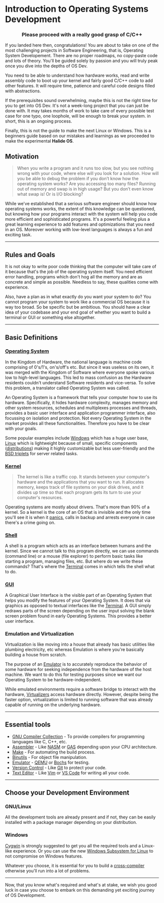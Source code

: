 # Introduction to Operating Systems Development

<center><h3>Please proceed with a <b>really good</b> grasp of C/C++</h3></center>

If you landed here then, congratulations! You are about to take on one of the most challenging projects in Software Engineering, that is, Operating System Developement. There are no proper roadmaps, no copy-paste code and lots of theory. You'll be guided solely by passion and you will truly peak once you dive into the depths of OS Dev.

You need to be able to understand how hardware works, read and write assembly code to boot up your kernel and fairly good C/C++ code to add other features. It will require time, patience and careful code designs filled with abstractions.

If the prerequisites sound overwhelming, maybe this is not the right time for you to get into OS Dev. It's not a week-long project that you can just be done with. It may takes months of work to take care of every possible test case for one typo, one loophole, will be enough to break your system. in short, this is an ongoing process.

Finally, this is not the guide to make the next Linux or Windows. This is a beginners guide based on our mistakes and learnings as we proceeded to make the experimental **Halide OS**.

## Motivation

> When you write a program and it runs too slow, but you see nothing wrong with your code, where else will you look for a solution. How will you be able to debug the problem if you don’t know how the operating system works? Are you accessing too many files? Running out of memory and swap is in high usage? But you don’t even know what swap is! Or is I/O blocking?

While we've established that a serious software engineer should know how operating systems works, the extent of this knowledge can be questioned, but knowing how your programs interact with the system will help you code more efficient and sophisticated programs. It's a powerful feeling plus a great learning experience to add features and optimizations that you need in an OS. Moreover working with low-level languages is always a fun and exciting task.

<hr />

## Rules and Goals

It is not okay to write poor code thinking that the computer will take care of it because that's the job of the operating system itself. You need efficient error handling, programs which don't hog all the memory and are as concrete and simple as possible. Needless to say, these qualities come with experience.

Also, have a plan as in what exactly do you want your system to do? You cannot program your system to work like a commercial OS because it is way too broad. So be specific but be ambitious. You should have a clear idea of your codebase and your end goal of whether you want to build a terminal or GUI or something else altogether.

<hr />

## Basic Definitions

### [Operating System](https://en.wikipedia.org/wiki/Operating_system)

In the Kingdom of Hardware, the national language is machine code comprising of 0's/1's, on's/off's etc. But since it was useless on its own, it was merged with the Kingdom of Software where everyone spoke various low to high-level languages. This led to mass confusion as the Hardware residents couldn't understand Software residents and vice-versa. To solve this problem, a translator called Operating System was called.

An Operating System is a framework that tells your computer how to use its hardware. Specifically, it hides hardware complexity, manages memory and other system resources, schedules and multiplexes processes and threads, provides a basic user interface and application programmer interface, also focussing on isolation and protection. Not every Operating System in the market provides all these functionalities. Therefore you have to be clear with your goals.

Some popular examples include [Windows](https://en.wikipedia.org/wiki/Microsoft_Windows) which has a huge user base, [Linux](https://en.wikipedia.org/wiki/Linux) which is lightweight because of small, specific components ([distributions](https://en.wikipedia.org/wiki/List_of_Linux_distributions)) making it highly customizable but less user-friendly and the [BSD triplets](https://en.wikipedia.org/wiki/Berkeley_Software_Distribution) for server related tasks.

### [Kernel](<https://en.wikipedia.org/wiki/Kernel_(operating_system)>)

> The kernel is like a traffic cop. It stands between your computer's hardware and the applications that you want to run. It allocates memory, keeps track of file systems on your disk drives, and it divides up time so that each program gets its turn to use your computer's resources.

Operating systems are mostly about drivers. That's more than 90% of a kernel. So a kernel is the core of an OS that is invisible and the only time you'll see it is when it [panics](https://en.wikipedia.org/wiki/Kernel_panic), calls in backup and arrests everyone in case there's a crime going on.

### [Shell](<https://en.wikipedia.org/wiki/Shell_(computing)>)

A shell is a program which acts as an interface between humans and the kernel. Since we cannot talk to this program directly, we can use commands (command line) or a mouse (file explorer) to perform basic tasks like starting a program, managing files, etc. But where do we write these commands? That's where the [Terminal](https://en.wikipedia.org/wiki/Computer_terminal#:~:text=A%20computer%20terminal%20is%20an,a%20computer%20screen%20by%20decades.) comes in which tells the shell what to do.

### [GUI](https://en.wikipedia.org/wiki/Graphical_user_interface)

A Graphical User Interface is the visible part of an Operating System that helps you modify the features of your Operating System. It does that via graphics as opposed to textual interfaces like the [Terminal](https://en.wikipedia.org/wiki/Computer_terminal#:~:text=A%20computer%20terminal%20is%20an,a%20computer%20screen%20by%20decades.). A GUI simply redraws parts of the screen depending on the user input solving the blank screen problem found in early Operating Systems. This provides a better user interface.

### Emulation and Virtualization

Virtualization is like moving into a house that already has basic utilities like plumbing electricity, etc whereas Emulation is where you're basically building a house from scratch.

The purpose of an [Emulator](https://en.wikipedia.org/wiki/Emulator) is to accurately reproduce the behavior of some hardware for seeking independence from the hardware of the host machine. We want to do this for testing purposes since we want our Operating System to be hardware-independent.

While emulated environments require a software bridge to interact with the hardware, [Virtualizers](https://en.wikipedia.org/wiki/Virtualization) access hardware directly. However, despite being the faster option, virtualization is limited to running software that was already capable of running on the underlying hardware.

<hr />

## Essential tools

- [GNU Compiler Collection](https://wiki.osdev.org/GCC) - To provide compilers for programming languages like C, C++, etc.
- [Assembler](https://en.wikipedia.org/wiki/Assembly_language#Assembler) - Like [NASM](https://www.nasm.us/) or [GAS](https://en.wikipedia.org/wiki/GNU_Assembler) depending upon your CPU architecture.
- [Make](https://wiki.osdev.org/Makefile) - For automating the build process.
- [Binutils](https://www.gnu.org/software/binutils/) - For object file manipulation.
- [Emulator](https://en.wikipedia.org/wiki/Emulator) - [QEMU](https://www.qemu.org/) or [Bochs](https://en.wikipedia.org/wiki/Bochs) for testing.
- [Version Control](https://en.wikipedia.org/wiki/Version_control) - Like [Git](https://en.wikipedia.org/wiki/Git) to protect your code.
- [Text Editor](https://wiki.osdev.org/List_of_editors) - Like [Vim](https://www.vim.org/) or [VS Code](https://code.visualstudio.com/) for writing all your code.

<hr />

## Choose your Development Environment

### GNU/Linux

All the development tools are already present and if not, they can be easily installed with a package manager depending on your distribution.

### Windows

[Cygwin](https://wiki.osdev.org/Cygwin) is strongly suggested to get you all the required tools and a Linux-like experience. Or you can use the new [Windows Subsystem for Linux](https://en.wikipedia.org/wiki/Windows_Subsystem_for_Linux) to not compromise on Windows features.

Whatever you choose, it is essential for you to build a [cross-compiler](https://wiki.osdev.org/GCC_Cross-Compiler) otherwise you'll run into a lot of problems.

<hr />

Now, that you know what's required and what's at stake, we wish you good luck in case you choose to embark on this demanding yet exciting journey of OS Development.
